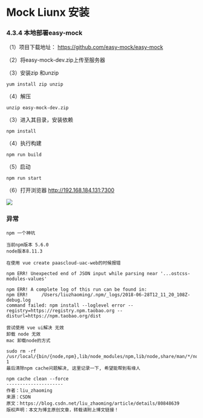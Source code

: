 # Mock Liunx 安装

### 4.3.4 本地部署easy-mock

（1）项目下载地址：  https://github.com/easy-mock/easy-mock

（2）将easy-mock-dev.zip上传至服务器

（3）安装zip 和unzip 

```
yum install zip unzip

```

（4）解压

```
unzip easy-mock-dev.zip

```

（3）进入其目录，安装依赖

```
npm install

```

（4）执行构建

```
npm run build

```

（5）启动

```
npm run start

```

（6）打开浏览器  http://192.168.184.131:7300

![](H:/%E5%AD%A6%E4%B9%A0%E8%B5%84%E6%96%99/%E8%A7%86%E9%A2%91/%E9%A1%B9%E7%9B%AE%E8%A7%86%E9%A2%91/%E5%8D%81%E6%AC%A1%E6%96%B9/%E5%89%8D%E7%AB%AF/%E5%89%8D%E7%AB%AF%E5%BC%80%E5%8F%91%E8%B5%84%E6%BA%90/%E8%AE%B2%E4%B9%89%EF%BC%88MD%EF%BC%89/image/2-9.png)



### 异常

```
npm 一个神坑

当前npm版本 5.6.0 
node版本8.11.3

在使用 vue create paascloud-uac-web的时候报错

npm ERR! Unexpected end of JSON input while parsing near '...ostcss-modules-values'

npm ERR! A complete log of this run can be found in:
npm ERR!     /Users/liuzhaoming/.npm/_logs/2018-06-28T12_11_20_108Z-debug.log
command failed: npm install --loglevel error --registry=https://registry.npm.taobao.org --disturl=https://npm.taobao.org/dist

尝试使用 vue ui解决 无效 
卸载 node 无效 
mac 卸载node的方式

sudo rm -rf /usr/local/{bin/{node,npm},lib/node_modules/npm,lib/node,share/man/*/node.*}
1
最后清除npm cache问题解决, 这里记录一下, 希望能帮到有缘人

npm cache clean --force
--------------------- 
作者：liu_zhaoming 
来源：CSDN 
原文：https://blog.csdn.net/liu_zhaoming/article/details/80848639 
版权声明：本文为博主原创文章，转载请附上博文链接！
```

